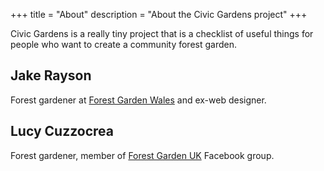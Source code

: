 +++
title = "About"
description = "About the Civic Gardens project"
+++

Civic Gardens is a really tiny project that is a checklist of useful things for people who want to create a community forest garden.

## Jake Rayson

Forest gardener at [Forest Garden Wales](https://www.forestgarden.wales/) and ex-web designer.

## Lucy Cuzzocrea

Forest gardener, member of [Forest Garden UK](https://www.facebook.com/groups/405281259629562/) Facebook group.
